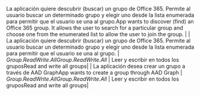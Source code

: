 <span data-ttu-id="b393f-p170">La aplicación quiere descubrir (buscar) un grupo de Office 365. Permite al usuario buscar un determinado grupo y elegir uno desde la lista enumerada para permitir que el usuario se una al grupo.</span><span class="sxs-lookup"><span data-stu-id="b393f-p170">App wants to discover (find) an Office 365 group. It allows the user to search for a particular group and choose one from the enumerated list to allow the user to join the group.</span></span> |
| La aplicación quiere descubrir (buscar) un grupo de Office 365. Permite al usuario buscar un determinado grupo y elegir uno desde la lista enumerada para permitir que el usuario se una al grupo.     | <span data-ttu-id="b393f-1030">_Group.ReadWrite.All_</span><span class="sxs-lookup"><span data-stu-id="b393f-1030">_Group.ReadWrite.All_</span></span> | <span data-ttu-id="b393f-1031">Leer y escribir en todos los grupos</span><span class="sxs-lookup"><span data-stu-id="b393f-1031">Read and write all groups</span></span>|
| <span data-ttu-id="b393f-1032">La aplicación desea crear un grupo a través de AAD Graph</span><span class="sxs-lookup"><span data-stu-id="b393f-1032">App wants to create a group through AAD Graph</span></span> |   <span data-ttu-id="b393f-1033">_Group.ReadWrite.All_</span><span class="sxs-lookup"><span data-stu-id="b393f-1033">_Group.ReadWrite.All_</span></span> | <span data-ttu-id="b393f-1034">Leer y escribir en todos los grupos</span><span class="sxs-lookup"><span data-stu-id="b393f-1034">Read and write all groups</span></span>|

